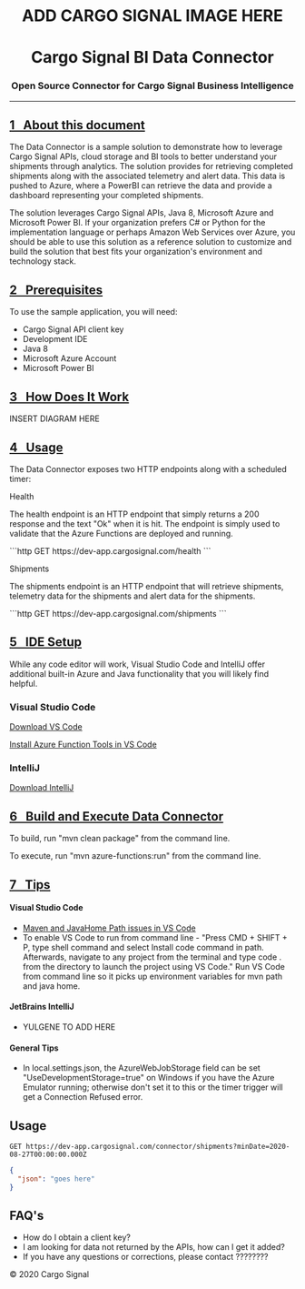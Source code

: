 
<h1 align="center">ADD CARGO SIGNAL IMAGE HERE</h1>
<h1 align="center">Cargo Signal BI Data Connector</h1>

<h3 align="center">
Open Source Connector for Cargo Signal Business Intelligence
</h3>

<hr/>

<h2><a href="#id1">1&nbsp;&nbsp;&nbsp;About this document</a></h2>
  <p>The Data Connector is a sample solution to demonstrate how to leverage Cargo Signal APIs, cloud storage and BI tools to better understand your shipments through analytics.  The solution provides for retrieving completed shipments along with the associated telemetry and alert data. This data is pushed to Azure, where a PowerBI can retrieve the data and provide a dashboard representing your completed shipments.</p>
  <p>The solution leverages Cargo Signal APIs, Java 8, Microsoft Azure and Microsoft Power BI.  If your organization prefers C# or Python for the implementation language or perhaps Amazon Web Services over Azure, you should be able to use this solution as a reference solution to customize and build the solution that best fits your organization's environment and technology stack.</p>

<h2><a href="#id2">2&nbsp;&nbsp;&nbsp;Prerequisites</a></h2>
  <p>To use the sample application, you will need:</p>
  <ul>
    <li>Cargo Signal API client key</li>
    <li>Development IDE</li>
    <li>Java 8</li>
    <li>Microsoft Azure Account</li>
    <li>Microsoft Power BI</li>
  </ul>

<h2><a href="#id3">3&nbsp;&nbsp;&nbsp;How Does It Work</a></h2>
  <p>INSERT DIAGRAM HERE</p>

<h2><a href="#id4">4&nbsp;&nbsp;&nbsp;Usage</a></h2>
  <p>The Data Connector exposes two HTTP endpoints along with a scheduled timer:</p>
  <p>Health</p>
  <p>The health endpoint is an HTTP endpoint that simply returns a 200 response and the text "Ok" when it is hit.  The endpoint is simply used to validate that the Azure Functions are deployed and running.</p>
```http
GET https://dev-app.cargosignal.com/health
```
  <p>Shipments</p>
  <p>The shipments endpoint is an HTTP endpoint that will retrieve shipments, telemetry data for the shipments and alert data for the shipments.</p>
```http
GET https://dev-app.cargosignal.com/shipments
```

<h2><a href="#id5">5&nbsp;&nbsp;&nbsp;IDE Setup</a></h2>
  <p>While any code editor will work, Visual Studio Code and IntelliJ offer additional built-in Azure and Java functionality that you will likely find helpful.</p>
  <h3>Visual Studio Code</h3> <p><a href="https://code.visualstudio.com/download">Download VS Code</a></p>
  <p><a href="https://docs.microsoft.com/en-us/azure/azure-functions/functions-run-local?tabs=macos%2Ccsharp%2Cbash#v2">Install Azure Function Tools in VS Code</a></p>
  <h3>IntelliJ </h3><p><a href="https://www.jetbrains.com/idea/download/">Download IntelliJ</a></p>

<h2><a href="#id6">6&nbsp;&nbsp;&nbsp;Build and Execute Data Connector</a></h2>
<p>To build, run "mvn clean package" from the command line.</p>
<p>To execute, run "mvn azure-functions:run" from the command line. </p>

<h2><a href="#id7">7&nbsp;&nbsp;&nbsp;Tips</a></h2>
<h4>Visual Studio Code</h4>
<ul>
  <li><a href="https://github.com/microsoft/azure-tools-for-java/wiki/FAQ">Maven and JavaHome Path issues in VS Code</a></li>
  <li>To enable VS Code to run from command line - "Press CMD + SHIFT + P, type shell command and select Install code command in path. Afterwards, navigate to any project from the terminal and type code . from the directory to launch the project using VS Code."  Run VS Code from command line so it picks up environment variables for mvn path and java home.</li>
</ul>
<h4>JetBrains IntelliJ</h4>
<ul>
  <li>YULGENE TO ADD HERE</li>
</ul>
<h4>General Tips</h4>
<ul>
  <li>In local.settings.json, the AzureWebJobStorage field can be set "UseDevelopmentStorage=true" on Windows if you have the Azure Emulator running; otherwise don't set it to this or the timer trigger will get a Connection Refused error.</li>
</ul>


## Usage

```http
GET https://dev-app.cargosignal.com/connector/shipments?minDate=2020-08-27T00:00:00.000Z
```

```json
{
  "json": "goes here"
}
```


## FAQ's

* How do I obtain a client key?
* I am looking for data not returned by the APIs, how can I get it added?
* If you have any questions or corrections, please contact ????????

&copy; 2020 Cargo Signal
